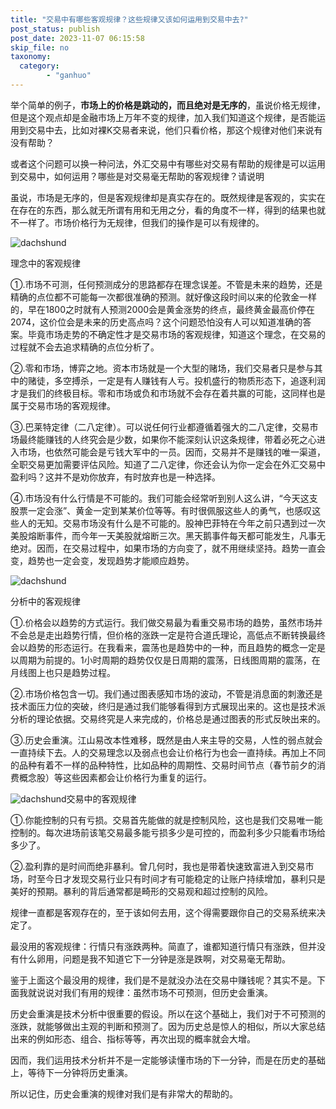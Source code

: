 ```yaml
---
title: "交易中有哪些客观规律？这些规律又该如何运用到交易中去?"
post_status: publish
post_date: 2023-11-07 06:15:58
skip_file: no
taxonomy:
  category:
        - "ganhuo"
---
```


举个简单的例子，**市场上的价格是跳动的，而且绝对是无序的**，虽说价格无规律，但是这个观点却是金融市场上万年不变的规律，加入我们知道这个规律，是否能运用到交易中去，比如对裸K交易者来说，他们只看价格，那这个规律对他们来说有没有帮助？

或者这个问题可以换一种问法，外汇交易中有哪些对交易有帮助的规律是可以运用到交易中，如何运用？哪些是对交易毫无帮助的客观规律？请说明

虽说，市场是无序的，但是客观规律却是真实存在的。既然规律是客观的，实实在在存在的东西，那么就无所谓有用和无用之分，看的角度不一样，得到的结果也就不一样了。市场价格行为无规律，但我们的操作是可以有规律的。

![dachshund](https://cdn.fendou.la/funstoutiao/2020/12/201133748.jpg "鸿运当头.jpg")

理念中的客观规律

①.市场不可测，任何预测成分的思路都存在理念误差。不管是未来的趋势，还是精确的点位都不可能每一次都很准确的预测。就好像这段时间以来的伦敦金一样的，早在1800之时就有人预测2000会是黄金涨势的终点，最终黄金最高价停在2074，这价位会是未来的历史高点吗？这个问题恐怕没有人可以知道准确的答案。毕竟市场走势的不确定性才是交易市场的客观规律，知道这个理念，在交易的过程就不会去追求精确的点位分析了。

②.零和市场，博弈之地。资本市场就是一个大型的赌场，我们交易者只是参与其中的赌徒，多空搏杀，一定是有人赚钱有人亏。投机盛行的物质形态下，追逐利润才是我们的终极目标。零和市场或负和市场就不会存在着共赢的可能，这同样也是属于交易市场的客观规律。

③.巴莱特定律（二八定律）。可以说任何行业都遵循着强大的二八定律，交易市场最终能赚钱的人终究会是少数，如果你不能深刻认识这条规律，带着必死之心进入市场，也依然可能会是亏钱大军中的一员。因而，交易并不是赚钱的唯一渠道，全职交易更加需要评估风险。知道了二八定律，你还会认为你一定会在外汇交易中盈利吗？这并不是劝你放弃，有时放弃也是一种选择。

④.市场没有什么行情是不可能的。我们可能会经常听到别人这么讲，“今天这支股票一定会涨”、黄金一定到某某价位等等。有时很佩服这些人的勇气，也感叹这些人的无知。交易市场没有什么是不可能的。股神巴菲特在今年之前只遇到过一次美股熔断事件，而今年一天美股就熔断三次。黑天鹅事件每天都可能发生，凡事无绝对。因而，在交易过程中，如果市场的方向变了，就不用继续坚持。趋势一直会变，趋势也一定会变，发现趋势才能顺应趋势。

![dachshund](https://cdn.fendou.la/funstoutiao/2020/12/201218966.jpg "树懒.jpg")

分析中的客观规律

①.价格会以趋势的方式运行。我们做交易最为看重交易市场的趋势，虽然市场并不会总是走出趋势行情，但价格的涨跌一定是符合道氏理论，高低点不断转换最终会以趋势的形态运行。在我看来，震荡也是趋势中的一种，而且趋势的概念一定是以周期为前提的。1小时周期的趋势仅仅是日周期的震荡，日线图周期的震荡，在月线图上也只是趋势过程。

②.市场价格包含一切。我们通过图表感知市场的波动，不管是消息面的刺激还是技术面压力位的突破，终归是通过我们能够看得到方式展现出来的。这也是技术派分析的理论依据。交易终究是人来完成的，价格总是通过图表的形式反映出来的。

③.历史会重演。江山易改本性难移，既然是由人来主导的交易，人性的弱点就会一直持续下去。人的交易理念以及弱点也会让价格行为也会一直持续。再加上不同的品种有着不一样的品种特性，比如品种的周期性、交易时间节点（春节前夕的消费概念股）等这些因素都会让价格行为重复的运行。

![dachshund](https://cdn.fendou.la/funstoutiao/2020/12/201246982.jpg "努力工作.jpg")交易中的客观规律

①.你能控制的只有亏损。交易首先能做的就是控制风险，这也是我们交易唯一能控制的。每次进场前该笔交易最多能亏损多少是可控的，而盈利多少只能看市场给多少了。

②.盈利靠的是时间而绝非暴利。曾几何时，我也是带着快速致富进入到交易市场，时至今日才发现交易行业只有时间才有可能稳定的让账户持续增加，暴利只是美好的预期。暴利的背后通常都是畸形的交易观和超过控制的风险。

规律一直都是客观存在的，至于该如何去用，这个得需要跟你自己的交易系统来决定了。

最没用的客观规律：行情只有涨跌两种。简直了，谁都知道行情只有涨跌，但并没有什么卵用，问题是我不知道它下一分钟是涨是跌啊，对交易毫无帮助。

鉴于上面这个最没用的规律，我们是不是就没办法在交易中赚钱呢？其实不是。下面我就说说对我们有用的规律：虽然市场不可预测，但历史会重演。

历史会重演是技术分析中很重要的假设。所以在这个基础上，我们对于不可预测的涨跌，就能够做出主观的判断和预测了。因为历史总是惊人的相似，所以大家总结出来的例如形态、组合、指标等等，再次出现的概率就会大增。

因而，我们运用技术分析并不是一定能够读懂市场的下一分钟，而是在历史的基础上，等待下一分钟将历史重演。

所以记住，历史会重演的规律对我们是有非常大的帮助的。
